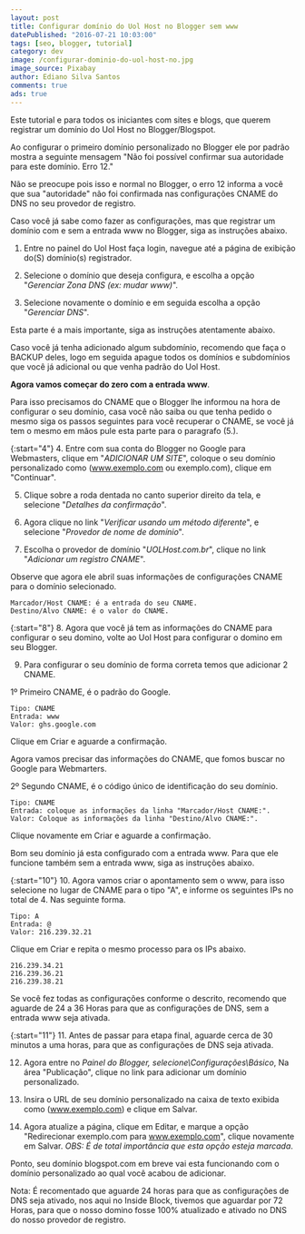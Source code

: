 ```yaml
---
layout: post
title: Configurar domínio do Uol Host no Blogger sem www
datePublished: "2016-07-21 10:03:00"
tags: [seo, blogger, tutorial]
category: dev
image: /configurar-dominio-do-uol-host-no.jpg
image_source: Pixabay
author: Ediano Silva Santos
comments: true
ads: true
---
```


Este tutorial e para todos os iniciantes com sites e blogs, que querem registrar um domínio do Uol Host no Blogger/Blogspot.

Ao configurar o primeiro domínio personalizado no Blogger ele por padrão mostra a seguinte mensagem "Não foi possível confirmar sua autoridade para este domínio. Erro 12."

Não se preocupe pois isso e normal no Blogger, o erro 12 informa a você que sua "autoridade" não foi confirmada nas configurações CNAME do DNS no seu provedor de registro.

Caso você já sabe como fazer as configurações, mas que registrar um domínio com e sem a entrada www no Blogger, siga as instruções abaixo.

1. Entre no painel do Uol Host faça login, navegue até a página de exibição do(S) domínio(s) registrador.

2. Selecione o domínio que deseja configura, e escolha a opção "*Gerenciar Zona DNS (ex: mudar www)*".

3. Selecione novamente o domínio e em seguida escolha a opção "*Gerenciar DNS*".

Esta parte é a mais importante, siga as instruções atentamente abaixo.

Caso você já tenha adicionado algum subdomínio, recomendo que faça o BACKUP deles, logo em seguida apague todos os domínios e subdomínios que você já adicional ou que venha padrão do Uol Host.

**Agora vamos começar do zero com a entrada www**.

Para isso precisamos do CNAME que o Blogger lhe informou na hora de configurar o seu domínio, casa você não saiba ou que tenha pedido o mesmo siga os passos seguintes  para você recuperar o CNAME, se você já tem o mesmo em mãos pule esta parte para o paragrafo (5.).

{:start="4"}
4. Entre com sua conta do Blogger no Google para Webmasters, clique em "*ADICIONAR UM SITE*", coloque o seu domínio personalizado como (www.exemplo.com ou exemplo.com), clique em "Continuar".

5. Clique sobre a roda dentada no canto superior direito da tela, e selecione "*Detalhes da confirmação*".

6. Agora clique no link "*Verificar usando um método diferente*", e selecione "*Provedor de nome de domínio*".

7. Escolha o provedor de domínio "*UOLHost.com.br*", clique no link "*Adicionar um registro CNAME*".

Observe que agora ele abril suas informações de configurações CNAME para o domínio selecionado.

```
Marcador/Host CNAME: é a entrada do seu CNAME.
Destino/Alvo CNAME: é o valor do CNAME.
```

{:start="8"}
8. Agora que você já tem as informações do CNAME para configurar o seu domino, volte ao Uol Host para configurar o domino em seu Blogger.

9. Para configurar o seu domínio de forma correta temos que adicionar 2 CNAME.

1º Primeiro CNAME, é o padrão do Google.

```
Tipo: CNAME
Entrada: www
Valor: ghs.google.com
```

Clique em Criar e aguarde a confirmação.

Agora vamos precisar das informações do CNAME, que fomos buscar no Google para Webmarters.

2º Segundo CNAME, é o código único de identificação do seu domínio.

```
Tipo: CNAME
Entrada: coloque as informações da linha "Marcador/Host CNAME:".
Valor: Coloque as informações da linha "Destino/Alvo CNAME:".
```

Clique novamente em Criar e aguarde a confirmação.

Bom seu domínio já esta configurado com a entrada www. Para que ele funcione também sem a entrada www, siga as instruções abaixo.

{:start="10"}
10. Agora vamos criar o apontamento sem o www, para isso selecione no lugar de CNAME  para o tipo "A", e informe os seguintes IPs no total de 4. Nas seguinte forma.

```
Tipo: A
Entrada: @
Valor: 216.239.32.21
```

Clique em Criar e repita o mesmo processo para os IPs abaixo.

```
216.239.34.21
216.239.36.21
216.239.38.21
```

Se você fez todas as configurações conforme o descrito, recomendo que aguarde de 24 a 36 Horas para que as configurações de DNS, sem a entrada www seja ativada.

{:start="11"}
11. Antes de passar para etapa final, aguarde cerca de 30 minutos a uma horas, para que as configurações de DNS seja ativada.

12. Agora entre no *Painel do Blogger, selecione\Configurações\Básico*, Na área "Publicação", clique no link para adicionar um domínio personalizado.

13. Insira o URL de seu domínio personalizado na caixa de texto exibida como (www.exemplo.com) e clique em Salvar.

14. Agora atualize a página, clique em Editar, e marque a opção "Redirecionar exemplo.com para www.exemplo.com", clique novamente em Salvar. *OBS: É  de total importância que esta opção esteja marcada*.

Ponto, seu domínio blogspot.com em breve vai esta funcionando com o domínio personalizado ao qual você acabou de adicionar.

Nota: É recomentado que aguarde 24 horas para que as configurações de DNS seja ativado, nos aqui no Inside Block, tivemos que aguardar por 72 Horas, para que o nosso domino fosse 100% atualizado e ativado no DNS do nosso provedor de registro.